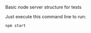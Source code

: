 Basic node server structure for tests

Just execute this command line to run:

```bash
npm start
```
